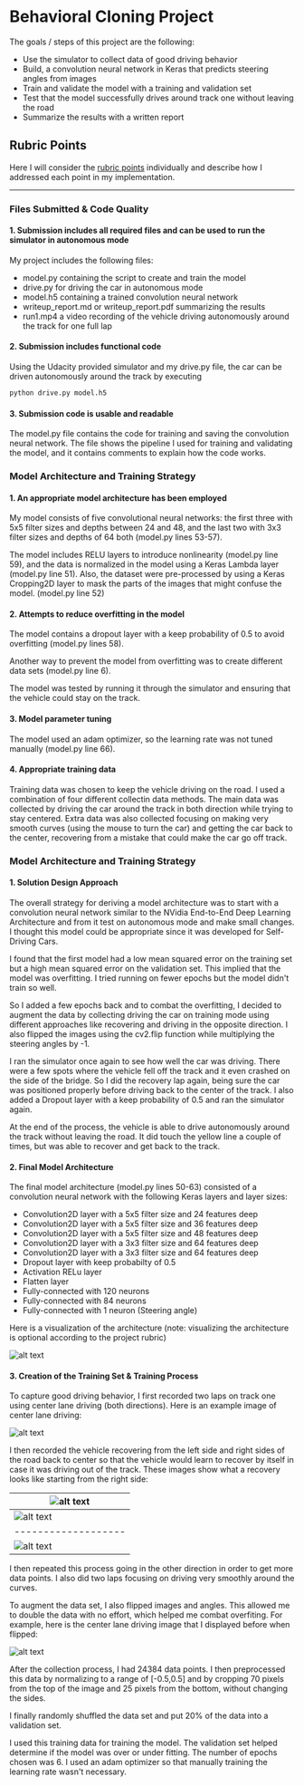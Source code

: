 # Behavioral Cloning Project

The goals / steps of this project are the following:
* Use the simulator to collect data of good driving behavior
* Build, a convolution neural network in Keras that predicts steering angles from images
* Train and validate the model with a training and validation set
* Test that the model successfully drives around track one without leaving the road
* Summarize the results with a written report

[image1]: ./writeup_images/model.png "Model Visualization"
[image2]: ./writeup_images/original.jpg "Normal Image"
[image3]: ./writeup_images/rec1.jpg "Recovery Image"
[image4]: ./writeup_images/rec2.jpg "Recovery Image"
[image5]: ./writeup_images/rec3.jpg "Recovery Image"
[image6]: ./writeup_images/flipped.jpg "Flipped Image"
## Rubric Points

Here I will consider the [rubric points](https://review.udacity.com/#!/rubrics/432/view) individually and describe how I addressed each point in my implementation.  

---
### Files Submitted & Code Quality

#### 1. Submission includes all required files and can be used to run the simulator in autonomous mode

My project includes the following files:
* model.py containing the script to create and train the model
* drive.py for driving the car in autonomous mode
* model.h5 containing a trained convolution neural network 
* writeup_report.md or writeup_report.pdf summarizing the results
* run1.mp4 a video recording of the vehicle driving autonomously around the track for one full lap

#### 2. Submission includes functional code
Using the Udacity provided simulator and my drive.py file, the car can be driven autonomously around the track by executing 
```sh
python drive.py model.h5
```

#### 3. Submission code is usable and readable

The model.py file contains the code for training and saving the convolution neural network. The file shows the pipeline I used for training and validating the model, and it contains comments to explain how the code works.

### Model Architecture and Training Strategy

#### 1. An appropriate model architecture has been employed

My model consists of five convolutional neural networks: the first three with 5x5 filter sizes and depths between 24 and 48, and the last two with 3x3 filter sizes and depths of 64 both (model.py lines 53-57).

The model includes RELU layers to introduce nonlinearity (model.py line 59), and the data is normalized in the model using a Keras Lambda layer (model.py line 51). Also, the dataset were pre-processed by using a Keras Cropping2D layer to mask the parts of the images that might confuse the model. (model.py line 52)

#### 2. Attempts to reduce overfitting in the model

The model contains a dropout layer with a keep probability of 0.5 to avoid overfitting (model.py lines 58). 

Another way to prevent the model from overfitting was to create different data sets (model.py line 6). 

The model was tested by running it through the simulator and ensuring that the vehicle could stay on the track.

#### 3. Model parameter tuning

The model used an adam optimizer, so the learning rate was not tuned manually (model.py line 66).

#### 4. Appropriate training data

Training data was chosen to keep the vehicle driving on the road. I used a combination of four different collectin data methods. The main data was collected by driving the car around the track in both direction while trying to stay centered. Extra data was also collected focusing on making very smooth curves (using the mouse to turn the car) and getting the car back to the center, recovering from a mistake that could make the car go off track.

### Model Architecture and Training Strategy

#### 1. Solution Design Approach

The overall strategy for deriving a model architecture was to start with a convolution neural network similar to the NVidia End-to-End Deep Learning Architecture and from it test on autonomous mode and make small changes. I thought this model could be appropriate since it was developed for Self-Driving Cars.

I found that the first model had a low mean squared error on the training set but a high mean squared error on the validation set. This implied that the model was overfitting. I tried running on fewer epochs but the model didn't train so well.

So I added a few epochs back and to combat the overfitting, I decided to augment the data by collecting driving the car on training mode using different approaches like recovering and driving in the opposite direction. I also flipped the images using the cv2.flip function while multiplying the steering angles by -1.

I ran the simulator once again to see how well the car was driving. There were a few spots where the vehicle fell off the track and it even crashed on the side of the bridge. So I did the recovery lap again, being sure the car was positioned properly before driving back to the center of the track. I also added a Dropout layer with a keep probability of 0.5 and ran the simulator again.

At the end of the process, the vehicle is able to drive autonomously around the track without leaving the road. It did touch the yellow line a couple of times, but was able to recover and get back to the track.

#### 2. Final Model Architecture

The final model architecture (model.py lines 50-63) consisted of a convolution neural network with the following Keras layers and layer sizes: 
* Convolution2D layer with a 5x5 filter size and 24 features deep
* Convolution2D layer with a 5x5 filter size and 36 features deep
* Convolution2D layer with a 5x5 filter size and 48 features deep
* Convolution2D layer with a 3x3 filter size and 64 features deep
* Convolution2D layer with a 3x3 filter size and 64 features deep
* Dropout layer with keep probabilty of 0.5
* Activation RELu layer
* Flatten layer
* Fully-connected with 120 neurons
* Fully-connected with 84 neurons
* Fully-connected with 1 neuron (Steering angle)

Here is a visualization of the architecture (note: visualizing the architecture is optional according to the project rubric)

![alt text][image1]

#### 3. Creation of the Training Set & Training Process

To capture good driving behavior, I first recorded two laps on track one using center lane driving (both directions). Here is an example image of center lane driving:

![alt text][image2]

I then recorded the vehicle recovering from the left side and right sides of the road back to center so that the vehicle would learn to recover by itself in case it was driving out of the track. These images show what a recovery looks like starting from the right side:

![alt text][image3]|
-------------------|
![alt text][image4]|
-------------------|
![alt text][image5]|

I then repeated this process going in the other direction in order to get more data points. I also did two laps focusing on driving very smoothly around the curves.

To augment the data set, I also flipped images and angles. This allowed me to double the data with no effort, which helped me combat overfiting. For example, here is the center lane driving image that I displayed before when flipped:

![alt text][image6]

After the collection process, I had 24384 data points. I then preprocessed this data by normalizing to a range of [-0.5,0.5] and by cropping 70 pixels from the top of the image and 25 pixels from the bottom, without changing the sides. 

I finally randomly shuffled the data set and put 20% of the data into a validation set. 

I used this training data for training the model. The validation set helped determine if the model was over or under fitting. The number of epochs chosen was 6. I used an adam optimizer so that manually training the learning rate wasn't necessary.
